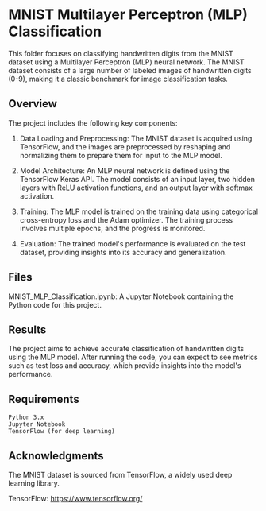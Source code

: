 # MNIST Multilayer Perceptron (MLP) Classification

This folder focuses on classifying handwritten digits from the MNIST dataset using a Multilayer Perceptron (MLP) neural network. The MNIST dataset consists of a large number of labeled images of handwritten digits (0-9), making it a classic benchmark for image classification tasks.

## Overview

The project includes the following key components:

1. Data Loading and Preprocessing: The MNIST dataset is acquired using TensorFlow, and the images are preprocessed by reshaping and normalizing them to prepare them for input to the MLP model.

1. Model Architecture: An MLP neural network is defined using the TensorFlow Keras API. The model consists of an input layer, two hidden layers with ReLU activation functions, and an output layer with softmax activation.

1. Training: The MLP model is trained on the training data using categorical cross-entropy loss and the Adam optimizer. The training process involves multiple epochs, and the progress is monitored.

1. Evaluation: The trained model's performance is evaluated on the test dataset, providing insights into its accuracy and generalization.

## Files

  MNIST_MLP_Classification.ipynb: A Jupyter Notebook containing the Python code for this project.

## Results

The project aims to achieve accurate classification of handwritten digits using the MLP model. After running the code, you can expect to see metrics such as test loss and accuracy, which provide insights into the model's performance.

## Requirements

    Python 3.x
    Jupyter Notebook
    TensorFlow (for deep learning)

## Acknowledgments

  The MNIST dataset is sourced from TensorFlow, a widely used deep learning library.
  
  TensorFlow: https://www.tensorflow.org/
